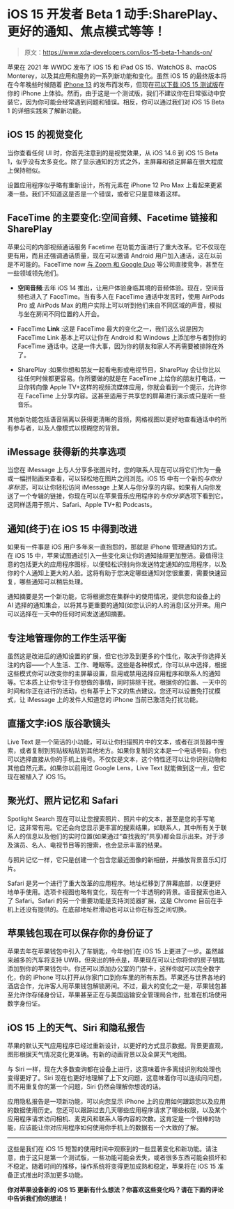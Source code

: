 # iOS 15 开发者 Beta 1 动手:SharePlay、更好的通知、焦点模式等等！

> 原文：<https://www.xda-developers.com/ios-15-beta-1-hands-on/>

苹果在 2021 年 WWDC 发布了 iOS 15 和 iPad OS 15、WatchOS 8、macOS Monterey，以及其应用和服务的一系列新功能和变化。虽然 iOS 15 的最终版本将在今年晚些时候随着 [iPhone 13](https://www.xda-developers.com/iphone-13/) 的发布而发布，但现在[可以下载 iOS 15 测试版](https://www.xda-developers.com/how-to-install-ios-beta/)在你的 iPhone 上体验。然而，由于这是一个测试版，我们不建议你在日常驱动中安装它，因为你可能会经常遇到问题和错误。相反，你可以通过我们对 iOS 15 Beta 1 的详细实践来了解新功能。

## iOS 15 的视觉变化

当你查看任何 UI 时，你首先注意到的是视觉效果，从 iOS 14.6 到 iOS 15 Beta 1，似乎没有太多变化。除了显示通知的方式之外，主屏幕和锁定屏幕在很大程度上保持相似。

设置应用程序似乎略有重新设计，所有元素在 iPhone 12 Pro Max 上看起来更紧凑一些。我们不知道这是否是一个错误，或者它只是意味着这样。

## FaceTime 的主要变化:空间音频、Facetime 链接和 SharePlay

苹果公司的内部视频通话服务 Facetime 在功能方面进行了重大改革。它不仅现在更有用，而且还强调通话质量，现在可以邀请 Android 用户加入通话，这在以前是不可能的。FaceTime now [与 Zoom 和 Google Duo](https://www.xda-developers.com/apple-wwdc-2021-facetime-update/) 等公司直接竞争，甚至在一些领域领先他们。

*   **空间音频**:去年 iOS 14 推出，让用户体验身临其境的音频体验。现在，空间音频也进入了 FaceTime。当有多人在 FaceTime 通话中发言时，使用 AirPods Pro 或 AirPods Max 的用户实际上可以听到他们来自不同区域的声音，模拟与坐在房间不同位置的人开会。

*   FaceTime **Link** :这是 FaceTime 最大的变化之一，我们这么说是因为 FaceTime Link 基本上可以让你在 Android 和 Windows 上添加参与者到你的 FaceTime 通话中。这是一件大事，因为你的朋友和家人不再需要被排除在外了。

*   SharePlay :如果你想和朋友一起看电影或电视节目，SharePlay 会让你比以往任何时候都更容易。你所要做的就是在 FaceTime 上给你的朋友打电话，一旦你转向像 Apple TV+这样的视频流媒体应用，你就会看到一个提示，允许你在 FaceTime 上分享内容。这甚至适用于共享您的屏幕进行演示或只是听一些音乐。

其他新功能包括语音隔离以获得更清晰的音频，网格视图以更好地查看通话中的所有参与者，以及人像模式以模糊您的背景。

## iMessage 获得新的共享选项

当您在 iMessage 上与人分享多张图片时，您的联系人现在可以将它们作为一叠或一幅拼贴画来查看，可以轻松地在图片之间浏览。iOS 15 中有一个新的*与你分享标签*，可以让你轻松访问 iMessage 上某人与你分享的内容。如果有人向你发送了一个专辑的链接，你现在可以在苹果音乐应用程序的*与你分享*选项下看到它。这同样适用于照片、Safari、Apple TV+和 Podcasts。

## 通知(终于)在 iOS 15 中得到改进

如果有一件事是 iOS 用户多年来一直抱怨的，那就是 iPhone 管理通知的方式。在 iOS 15 中，苹果试图通过引入一些变化来让你的通知抽屉更加整洁。最值得注意的包括更大的应用程序图标，以便轻松识别向你发送特定通知的应用程序，以及你的个人通知上更大的人脸。这将有助于您决定哪些通知对您很重要，需要快速回复，哪些通知可以稍后处理。

通知摘要是另一个新功能，它将根据您在集群中的使用情况，提供您和设备上的 AI 选择的通知集合，以将其与更重要的通知(如您认识的人的消息)区分开来。用户可以选择在一天中的任何时间发送通知摘要。

## 专注地管理你的工作生活平衡

虽然这是改进后的通知设置的扩展，但它也涉及到更多的个性化，取决于你选择关注的内容——个人生活、工作、睡眠等。这些是各种模式，你可以从中选择，根据这些模式你可以改变你的主屏幕设置，启用或禁用选择应用程序和联系人的通知等。它本质上让你专注于你想做的事情，同时排除干扰。根据你的位置、一天中的时间和你正在进行的活动，也有基于上下文的焦点建议。您还可以设置免打扰模式，让 iMessage 上的发件人知道您的 iPhone 当前已激活免打扰功能。

## 直播文字:iOS 版谷歌镜头

Live Text 是一个简洁的小功能，可以让你扫描照片中的文本，或者在浏览器中搜索，或者复制到剪贴板粘贴到其他地方。如果你复制的文本是一个电话号码，你也可以选择直接从你的手机上拨号。不仅仅是文本，这个特性还可以让你识别动物和其他自然元素。如果你以前用过 Google Lens，Live Text 就能做到这一点，但它现在被植入了 iOS 15。

## 聚光灯、照片记忆和 Safari

Spotlight Search 现在可以让您搜索照片、照片中的文本，甚至是您的手写笔记，这非常有用。它还会向您显示更丰富的搜索结果，如联系人，其中所有关于联系人的信息以及他们的实时位置(如果通过“查找我的”共享)都会显示出来。对于涉及演员、名人、电视节目等的搜索，也会显示丰富的结果。

与照片记忆一样，它只是创建一个包含您最近图像的新相册，并播放背景音乐幻灯片。

Safari 是另一个进行了重大改革的应用程序。地址栏移到了屏幕底部，以便更好地单手使用。选项卡视图也略有变化，现在有一个半透明的背景。语音搜索也进入了 Safari。Safari 的另一个重要功能是支持浏览器扩展，这是 Chrome 目前在手机上还没有提供的。在底部地址栏滑动也可以让你在标签之间切换。

## 苹果钱包现在可以保存你的身份证了

苹果去年在苹果钱包中引入了车钥匙，今年他们在 iOS 15 上更进了一步。虽然越来越多的汽车将支持 UWB，但突出的特点是，苹果现在可以让你将你的房子钥匙添加到你的苹果钱包中。你还可以添加办公室的门禁卡，这样你就可以完全数字化，你的 iPhone 可以打开从你家门口到你车里的所有东西。苹果还与世界各地的酒店合作，允许客人用苹果钱包解锁房间。不过，最大的变化之一是，苹果钱包甚至允许你存储身份证，苹果甚至正在与美国运输安全管理局合作，批准在机场使用数字身份证。

## iOS 15 上的天气、Siri 和隐私报告

苹果的默认天气应用程序已经过重新设计，以更好的方式显示数据。背景更直观，图形根据天气情况变化更准确。有新的动画背景以及全屏天气地图。

与 Siri 一样，现在大多数查询都在设备上进行，这意味着许多离线识别和处理也变得更好了。Siri 现在也更好地理解了上下文问题，这意味着你可以连续问问题，而不用重复你的第一个问题，Siri 仍然会理解你想说的话。

应用隐私报告是一项新功能，可以向您显示 iPhone 上的应用如何跟踪您以及应用的数据使用历史。您还可以跟踪过去几天哪些应用程序请求了哪些权限，以及某个应用程序请求访问相机、麦克风和联系人等内容的次数。这肯定是一个很棒的功能，应该能让你对应用程序如何使用你手机上的数据有一个大致的了解。

* * *

这些是我们在 iOS 15 短暂的使用时间中观察到的一些显著变化和新功能。请注意，由于这只是第一个测试版，一些功能可能会丢失，或者很多东西可能会损坏和不稳定。随着时间的推移，操作系统将变得更加成熟和稳定，苹果将在 iOS 15 准备正式推出时添加更多功能。

**你对苹果设备新的 iOS 15 更新有什么想法？你喜欢这些变化吗？请在下面的评论中告诉我们你的想法！**